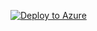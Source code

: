 [![Deploy to Azure](http://azuredeploy.net/deploybutton.png)](https://portal.azure.com/#create/Microsoft.Template/uri/https%3A%2F%2Fraw.githubusercontent.com%2Fmsftphleiten%2Fproximity-placement-groups%2Fmaster%2F2-create-proximity-placement-group%2Ftemplate.json)
